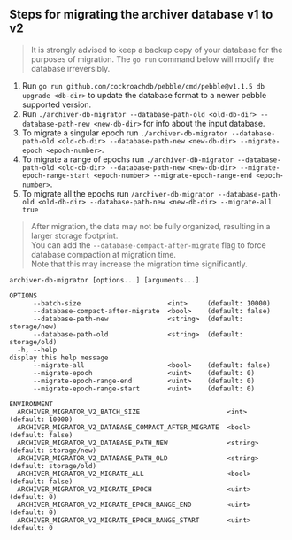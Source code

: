  ## Steps for migrating the archiver database v1 to v2
 

> It is strongly advised to keep a backup copy of your database for the purposes of migration. The `go run` command below will modify the database irreversibly.

1. Run `go run github.com/cockroachdb/pebble/cmd/pebble@v1.1.5 db upgrade <db-dir>` to update the database format to a newer pebble supported version. 
2. Run `./archiver-db-migrator --database-path-old <old-db-dir> --database-path-new <new-db-dir>` for info about the input database.
3. To migrate a singular epoch run `./archiver-db-migrator --database-path-old <old-db-dir> --database-path-new <new-db-dir> --migrate-epoch <epoch-number>`.
4. To migrate a range of epochs run `./archiver-db-migrator --database-path-old <old-db-dir> --database-path-new <new-db-dir> --migrate-epoch-range-start <epoch-number> --migrate-epoch-range-end <epoch-number>`.
5. To migrate all the epochs run `/archiver-db-migrator --database-path-old <old-db-dir> --database-path-new <new-db-dir> --migrate-all true`

> After migration, the data may not be fully organized, resulting in a larger storage footprint.  
> You can add the `--database-compact-after-migrate` flag to force database compaction at migration time.  
> Note that this may increase the migration time significantly.

```
archiver-db-migrator [options...] [arguments...]

OPTIONS
      --batch-size                      <int>     (default: 10000)        
      --database-compact-after-migrate  <bool>    (default: false)        
      --database-path-new               <string>  (default: storage/new)  
      --database-path-old               <string>  (default: storage/old)  
  -h, --help                                                              display this help message
      --migrate-all                     <bool>    (default: false)        
      --migrate-epoch                   <uint>    (default: 0)            
      --migrate-epoch-range-end         <uint>    (default: 0)            
      --migrate-epoch-range-start       <uint>    (default: 0)            

ENVIRONMENT
  ARCHIVER_MIGRATOR_V2_BATCH_SIZE                      <int>     (default: 10000)        
  ARCHIVER_MIGRATOR_V2_DATABASE_COMPACT_AFTER_MIGRATE  <bool>    (default: false)        
  ARCHIVER_MIGRATOR_V2_DATABASE_PATH_NEW               <string>  (default: storage/new)  
  ARCHIVER_MIGRATOR_V2_DATABASE_PATH_OLD               <string>  (default: storage/old)  
  ARCHIVER_MIGRATOR_V2_MIGRATE_ALL                     <bool>    (default: false)        
  ARCHIVER_MIGRATOR_V2_MIGRATE_EPOCH                   <uint>    (default: 0)            
  ARCHIVER_MIGRATOR_V2_MIGRATE_EPOCH_RANGE_END         <uint>    (default: 0)            
  ARCHIVER_MIGRATOR_V2_MIGRATE_EPOCH_RANGE_START       <uint>    (default: 0
```